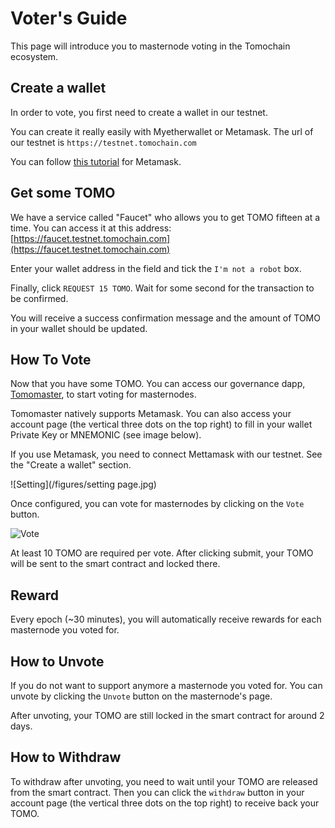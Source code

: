 # Voter's Guide

This page will introduce you to masternode voting in the Tomochain ecosystem.

## Create a wallet

In order to vote, you first need to create a wallet in our testnet.

You can create it really easily with Myetherwallet or Metamask. The url of our testnet is `https://testnet.tomochain.com`

You can follow [this tutorial](https://medium.com/tomochain/tomo-guideline-how-to-connect-metamask-wallet-to-tomochain-f25053361ef) for Metamask.

## Get some TOMO

We have a service called "Faucet" who allows you to get TOMO fifteen at a time.
You can access it at this address: [https://faucet.testnet.tomochain.com](https://faucet.testnet.tomochain.com)

Enter your wallet address in the field and tick the `I'm not a robot` box.

Finally, click `REQUEST 15 TOMO`. Wait for some second for the transaction to be confirmed.

You will receive a success confirmation message and the amount of TOMO in your wallet should be updated.

## How To Vote

Now that you have some TOMO. You can access our governance dapp, [Tomomaster](https://master.testnet.tomochain.com/), to start voting for masternodes.


Tomomaster natively supports Metamask. You can also access your account page (the vertical three dots on the top right) to fill in your wallet Private Key or MNEMONIC (see image below).

If you use Metamask, you need to connect Mettamask with our testnet. See the "Create a wallet" section.


![Setting](/figures/setting page.jpg)

Once configured, you can vote for masternodes by clicking on the `Vote` button.


![Vote](/figures/vote.jpg)

At least 10 TOMO are required per vote. After clicking submit, your TOMO will be sent to the smart contract and locked there.

## Reward
Every epoch (~30 minutes), you will automatically receive rewards for each masternode you voted for.

## How to Unvote

If you do not want to support anymore a masternode you voted for. You can unvote by clicking the `Unvote` button on the masternode's page.

After unvoting, your TOMO are still locked in the smart contract for around 2 days.

## How to Withdraw

To withdraw after unvoting, you need to wait until your TOMO are released from the smart contract. Then you can click the `withdraw` button in your account page (the vertical three dots on the top right) to receive back your TOMO.





